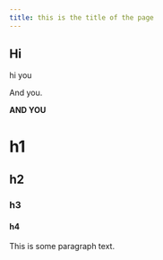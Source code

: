 ```yaml
---
title: this is the title of the page
---
```


## Hi

hi you

And you.

__AND YOU__

# h1

## h2

### h3

#### h4

This is some paragraph text.
